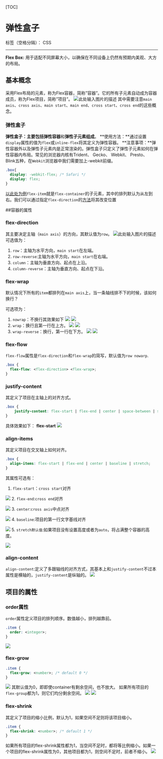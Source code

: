 [TOC]
# 弹性盒子

标签（空格分隔）： CSS

---


**Flex Box:** 用于适配不同屏幕大小，以确保在不同设备上仍然有预期内美观、大方的布局。

## 基本概念

采用Flex布局的元素，称为Flex容器，简称”容器”。它的所有子元素自动成为容器成员，称为Flex项目，简称”项目”。
![此处输入图片的描述][1]
其中需要注意`main axis`、`cross axis`、`main start`、`main end`、`cross start`、`cross end`的这些概念。


### 弹性盒子

**弹性盒子：**主要包括**弹性容器**和**弹性子元素组成**。
**使用方法：**通过设置`display`属性的值为`flex`或`inline-flex`将其定义为弹性容器。
**注意事项：**弹性容器外以及弹性子元素内是正常渲染的。弹性盒子只定义了弹性子元素如何在弹性容器内布局。常见的浏览器内核有Trident、 Gecko、 Webkit、 Presto、 Blink五种，在`Webkit`浏览器中我们需要加上-webkit前缀。
```CSS
.box{
  display: -webkit-flex; /* Safari */
  display: flex;
}
```
[以此处为例][2]`flex-item`就是`flex-container`的子元素，其中的排列默认为从左到右。我们可以通过指定`flex-direction`的[方法][3]将其改变位置

##容器的属性

### flex-direction

其主要决定主轴（`main axis`）的方向，其默认值为`row`。
![此处输入图片的描述][4]
可选值为：
1. `row`：主轴为水平方向，`main start`在左端。
2. `row-reverse`:主轴为水平方向，`main start`在右端。
3. `column`：主轴为垂直方向、起点在上沿。
4. `column-reverse`：主轴为垂直方向、起点在下沿。

### flex-wrap

默认情况下所有的`item`都排列在`main axis`上，当一条轴线排不下的时候，该如何换行？


可选项为：
1. `nowrap`：不换行其效果如下
![](https://github.com/A-FM/momo-learn/blob/master/flexBox/img/img.png)
![](https://github.com/A-FM/momo-learn/blob/master/flexBox/img/img_3.png)
2. `wrap`：换行且第一行在上方。
![](https://github.com/A-FM/momo-learn/blob/master/flexBox/img/img_1.png)
![](https://github.com/A-FM/momo-learn/blob/master/flexBox/img/img_4.png)
3. `wrap-reverse`：换行，第一行在下方。
![](https://github.com/A-FM/momo-learn/blob/master/flexBox/img/img_2.png)
![](https://github.com/A-FM/momo-learn/blob/master/flexBox/img/img_5.png)

### flex-flow

`flex-flow`属性是`flex-direction`和`flex-wrap`的简写，默认值为`row nowarp`.
```css
.box {
  flex-flow: <flex-direction> <flex-wrap>;
}
```

### justify-content
其定义了项目在主轴上的对齐方式。
```css
.box {
    justify-content: flex-start | flex-end | center | space-between | space-around;
}
```
具体效果如下：
**flex-start**
![](https://github.com/A-FM/momo-learn/blob/master/flexBox/img/img_6.png)

### align-items

其定义项目在交叉轴上如何对齐。

```css
.box {
  align-items: flex-start | flex-end | center | baseline | stretch;
}
```
其属性可选有：
1. `flex-start`：`cross start`对齐

![](https://github.com/A-FM/momo-learn/blob/master/flexBox/img/img_7.png)
2. `flex-end`:`cross end`对齐

![](https://github.com/A-FM/momo-learn/blob/master/flexBox/img/img_8.png)
3. `center`:`cross axis`中点对齐

![](https://github.com/A-FM/momo-learn/blob/master/flexBox/img/img_9.png)
4. `baseline`:项目的第一行文字基线对齐

![](https://github.com/A-FM/momo-learn/blob/master/flexBox/img/img_10.png)
5. `stretch默认值`:如果项目没有设置高度或者为`auto`，将占满整个容器的高度。

![](https://github.com/A-FM/momo-learn/blob/master/flexBox/img/img_11.png)

### align-content

`align-content`:定义了多跟轴线的对齐方式，其基本上和`justify-content`不过本属性是横轴的，`justify-content`是纵轴的。
![](https://github.com/A-FM/momo-learn/blob/master/flexBox/img/img_12.png)

## 项目的属性

### order属性

`order`属性定义项目的排列顺序。数值越小，排列越靠前。
```css
.item {
  order: <integer>;
}
```
![](https://github.com/A-FM/momo-learn/blob/master/flexBox/img/img_13.png)

### flex-grow

```css
.item {
  flex-grow: <number>; /* default 0 */
}
```
![](https://github.com/A-FM/momo-learn/blob/master/flexBox/img/img_14.png)
其默认值为0，即即使container有剩余空间，也不放大。
如果所有项目的`flex-group`都为1，则它们均分剩余空间。
![](https://github.com/A-FM/momo-learn/blob/master/flexBox/img/img_15.png)
![](https://github.com/A-FM/momo-learn/blob/master/flexBox/img/img_16.png)

### flex-shrink
其定义了项目的缩小比例，默认为1，如果空间不足则将该项目缩小。
```css
.item {
  flex-shrink: <number>; /* default 1 */
}
```
如果所有项目的flex-shrink属性都为1，当空间不足时，都将等比例缩小。如果一个项目的flex-shrink属性为0，其他项目都为1，则空间不足时，前者不缩小。
![](https://github.com/A-FM/momo-learn/blob/master/flexBox/img\17.png)














[1]: https://www.runoob.com/wp-content/uploads/2015/07/3791e575c48b3698be6a94ae1dbff79d.png
[2]: https://www.runoob.com/try/try.php?filename=trycss3_flexbox_flexline
[3]: https://www.runoob.com/try/try.php?filename=trycss3_flexbox_direction_row-reverse
[4]: https://www.runoob.com/wp-content/uploads/2015/07/903d5b7df55779c03f2687a7d4d6bcea.png